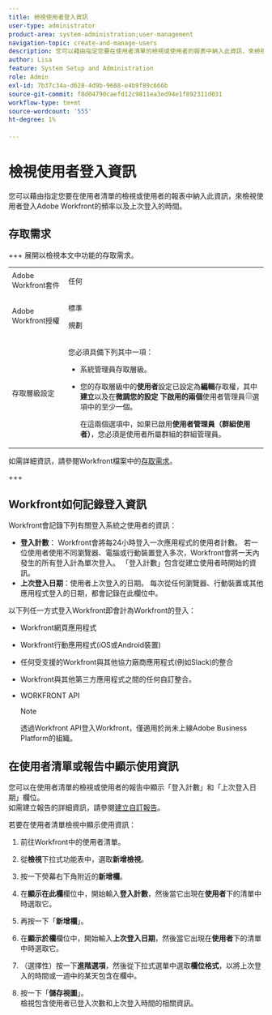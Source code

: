 ```yaml
---
title: 檢視使用者登入資訊
user-type: administrator
product-area: system-administration;user-management
navigation-topic: create-and-manage-users
description: 您可以藉由指定您要在使用者清單的檢視或使用者的報表中納入此資訊，來檢視使用者登入Workfront的頻率以及上次登入的時間。
author: Lisa
feature: System Setup and Administration
role: Admin
exl-id: 7b37c34a-d628-4d9b-9688-e4b9f89c666b
source-git-commit: f8d04790caefd12c9811ea3ed94e1f892311d031
workflow-type: tm+mt
source-wordcount: '555'
ht-degree: 1%

---
```


# 檢視使用者登入資訊

您可以藉由指定您要在使用者清單的檢視或使用者的報表中納入此資訊，來檢視使用者登入Adobe Workfront的頻率以及上次登入的時間。

## 存取需求

+++ 展開以檢視本文中功能的存取需求。

<table style="table-layout:auto"> 
 <col> 
 <col> 
 <tbody> 
  <tr> 
   <td>Adobe Workfront套件</td> 
   <td><p>任何</p></td> 
  </tr> 
  <tr> 
   <td>Adobe Workfront授權</td> 
   <td><p>標準</p><p>規劃</p></td> 
  </tr> 
  <tr> 
   <td>存取層級設定</td> 
   <td> <p>您必須具備下列其中一項：</p> 
    <ul> 
     <li> <p>系統管理員存取層級。 </li> 
     <li> <p>您的存取層級中的<b>使用者</b>設定已設定為<b>編輯</b>存取權，其中<b>建立</b>以及在<b>微調您的設定</b> <b>下啟用的兩個</b>使用者管理員<img src="assets/gear-icon-in-access-levels.png">選項中的至少一個。 </p> <p>在這兩個選項中，如果已啟用<b>使用者管理員（群組使用者）</b>，您必須是使用者所屬群組的群組管理員。</p> </li> 
    </ul> </td> 
  </tr> 
 </tbody> 
</table>

如需詳細資訊，請參閱Workfront檔案中的[存取需求](/help/quicksilver/administration-and-setup/add-users/access-levels-and-object-permissions/access-level-requirements-in-documentation.md)。

+++

## Workfront如何記錄登入資訊

Workfront會記錄下列有關登入系統之使用者的資訊：

* **登入計數**： Workfront會將每24小時登入一次應用程式的使用者計數。 若一位使用者使用不同瀏覽器、電腦或行動裝置登入多次，Workfront會將一天內發生的所有登入計為單次登入。 「登入計數」包含從建立使用者時開始的資訊。
* **上次登入日期**：使用者上次登入的日期。 每次從任何瀏覽器、行動裝置或其他應用程式登入的日期，都會記錄在此欄位中。

以下列任一方式登入Workfront即會計為Workfront的登入：

* Workfront網頁應用程式
* Workfront行動應用程式(iOS或Android裝置)
* 任何受支援的Workfront與其他協力廠商應用程式(例如Slack)的整合
* Workfront與其他第三方應用程式之間的任何自訂整合。
* WORKFRONT API

  >[!NOTE]
  >
  >透過Workfront API登入Workfront，僅適用於尚未上線Adobe Business Platform的組織。

## 在使用者清單或報告中顯示使用資訊

您可以在使用者清單的檢視或使用者的報告中顯示「登入計數」和「上次登入日期」欄位。\
如需建立報告的詳細資訊，請參閱[建立自訂報告](../../../reports-and-dashboards/reports/creating-and-managing-reports/create-custom-report.md)。

若要在使用者清單檢視中顯示使用資訊：

1. 前往Workfront中的使用者清單。
1. 從&#x200B;**檢視**&#x200B;下拉式功能表中，選取&#x200B;**新增檢視**。

1. 按一下熒幕右下角附近的&#x200B;**新增欄**。
1. 在&#x200B;**顯示在此欄**&#x200B;欄位中，開始輸入&#x200B;**登入計數**，然後當它出現在&#x200B;**使用者**&#x200B;下的清單中時選取它。

1. 再按一下「**新增欄**」。
1. 在&#x200B;**顯示於欄**&#x200B;欄位中，開始輸入&#x200B;**上次登入日期**，然後當它出現在&#x200B;**使用者**&#x200B;下的清單中時選取它。

1. （選擇性）按一下&#x200B;**進階選項**，然後從下拉式選單中選取&#x200B;**欄位格式**，以將上次登入的時間或一週中的某天包含在欄中。

1. 按一下「**儲存視圖**」。\
   檢視包含使用者已登入次數和上次登入時間的相關資訊。
